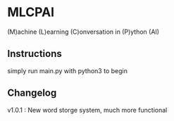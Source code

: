 # MLCPAI
(M)achine (L)earning (C)onversation in (P)ython (AI)

## Instructions
simply run main.py with python3 to begin

## Changelog
v1.0.1 : New word storge system, much more functional

